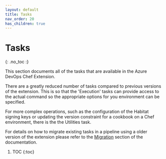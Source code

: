 ```yaml
---
layout: default
title: Tasks
nav_order: 20
has_children: true
---
```


# Tasks
{: .no_toc :}

This section documents all of the tasks that are available in the Azure DevOps Chef Extension.

There are a greatly reduced number of tasks compared to previous versions of the extension. This is so that the 'Execution' tasks can provide access to the actual command so the appropriate options for you environment can be specified.

For more complex operations, such as the configuration of the Habitat signing keys or updating the version constraint for a cookbook on a Chef environment, there is the the Utilities task.

For details on how to migrate existing tasks in a pipeline using a older version of the extension please refer to the [Migration](/migration/) section of the documentation.

1. TOC
{:toc}

